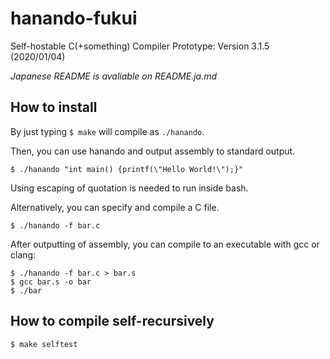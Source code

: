 # hanando-fukui
Self-hostable C(+something) Compiler Prototype: Version 3.1.5 (2020/01/04)

*Japanese README is avaliable on README.ja.md*

## How to install
By just typing `$ make` will compile as `./hanando`.

Then, you can use hanando and output assembly to standard output.
```
$ ./hanando "int main() {printf(\"Hello World!\");}"
```
Using escaping of quotation is needed to run inside bash.

Alternatively, you can specify and compile a C file.
```
$ ./hanando -f bar.c
```
After outputting of assembly, you can compile to an executable with gcc or clang:
```
$ ./hanando -f bar.c > bar.s
$ gcc bar.s -o bar
$ ./bar
```

## How to compile self-recursively
```
$ make selftest
```
